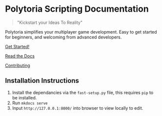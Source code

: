 # Polytoria Scripting Documentation

> "Kickstart your Ideas To Reality"

Polytoria simplifies your multiplayer game development. Easy to get started for beginners, and welcoming from advanced developers.

[Get Started!](http://docs.polytoria.com/tutorials/getting-started/)

[Read the Docs](http://docs.polytoria.com/objects/game/Game)

[Contributing](https://github.com/Polytoria/Docs/blob/main/CONTRIBUTING.md)

## Installation Instructions

1. Install the dependancies via the  `fast-setup.py` file, this requires `pip` to be installed.
2. Run `mkdocs serve`
3. Input `http://127.0.0.1:8000/` into browser to view locally to edit.

